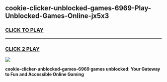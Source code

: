 
## cookie-clicker-unblocked-games-6969-Play-Unblocked-Games-Online-jx5x3
<h3>
<a href="https://premium76.site?title=cookie-clicker-unblocked-games-6969&ref=25A">CLICK TO PLAY</a></h3>
<hr>

<h3>
<a href="https://premium76.site?title=cookie-clicker-unblocked-games-6969&ref=25A">CLICK 2 PLAY</a>
  
</h3>

<a href="https://premium76.site?title=cookie-clicker-unblocked-games-6969&ref=25A"><img src="https://clearcache.store/games.png"></a>


**cookie-clicker-unblocked-games-6969 games unblocked: Your Gateway to Fun and Accessible Online Gaming**
